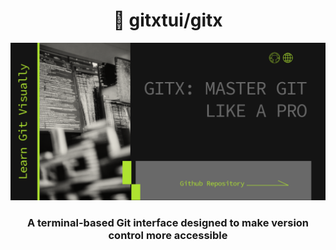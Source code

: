 <div align="center">

# 🌟 gitxtui/gitx

[![gitx banner placeholder](../data/images/gitx-poster.png)](https://github.com/gitxtui/gitx)

### A terminal-based Git interface designed to make version control more accessible

</div>
